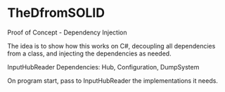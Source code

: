 # TheDfromSOLID
Proof of Concept - Dependency Injection

The idea is to show how this works on C#, decoupling all dependencies from a class, and injecting the dependencies as needed.

InputHubReader
  Dependencies: Hub, Configuration, DumpSystem

On program start, pass to InputHubReader the implementations it needs.

